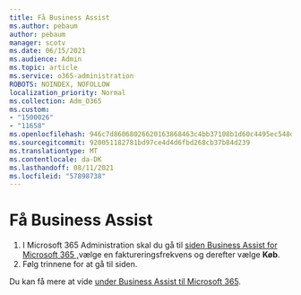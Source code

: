 ```yaml
---
title: Få Business Assist
ms.author: pebaum
author: pebaum
manager: scotv
ms.date: 06/15/2021
ms.audience: Admin
ms.topic: article
ms.service: o365-administration
ROBOTS: NOINDEX, NOFOLLOW
localization_priority: Normal
ms.collection: Adm_O365
ms.custom:
- "1500026"
- "11658"
ms.openlocfilehash: 946c7d86068026620163868463c4bb37108b1d60c4495ec548dc36043bce8414
ms.sourcegitcommit: 920051182781bd97ce4d4d6fbd268cb37b84d239
ms.translationtype: MT
ms.contentlocale: da-DK
ms.lasthandoff: 08/11/2021
ms.locfileid: "57898738"
---
```

# <a name="get-business-assist"></a>Få Business Assist

1. I Microsoft 365 Administration skal du gå til [siden Business Assist for Microsoft 365 ,](https://go.microsoft.com/fwlink/p/?linkid=2158423)vælge en faktureringsfrekvens og derefter vælge **Køb**.
2. Følg trinnene for at gå til siden.

Du kan få mere at vide [under Business Assist til Microsoft 365](https://docs.microsoft.com/microsoft-365/admin/misc/business-assist).